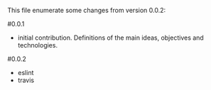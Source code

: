 This file enumerate some changes from version 0.0.2:

#0.0.1

 * initial contribution. Definitions of the main ideas, objectives and technologies.

#0.0.2

 * eslint
 * travis
